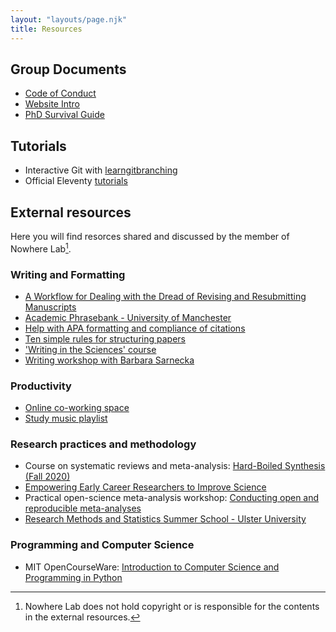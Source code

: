 ```yaml
---
layout: "layouts/page.njk"
title: Resources
---
```


## Group Documents

  * [Code of Conduct](code_of_conduct)
  * [Website Intro](2021_05_18_nowherelab_website.pdf)
  * [PhD Survival Guide](NowhereLab_PhD_Survival_Guide.pdf)

## Tutorials

  * Interactive Git with [learngitbranching](https://learngitbranching.js.org/)
  * Official Eleventy [tutorials](https://www.11ty.dev/docs/tutorials/)

## External resources

Here you will find resorces shared and discussed by the member of Nowhere Lab[^1].

[^1]: Nowhere Lab does not hold copyright or is responsible for the contents in the external resources.


### Writing and Formatting
  * [A Workflow for Dealing with the Dread of Revising and Resubmitting Manuscripts](http://getsyeducated.blogspot.com/2020/08/a-workflow-for-dealing-with-dread-of.html)
  * [Academic Phrasebank - University of Manchester](https://www.phrasebank.manchester.ac.uk/)
  * [Help with APA formatting and compliance of citations](https://reciteworks.com/)
  * [Ten simple rules for structuring papers](https://journals.plos.org/ploscompbiol/article?id=10.1371/journal.pcbi.1005619)
  * ['Writing in the Sciences' course](https://www.coursera.org/learn/sciwrite?action=enroll)
  * [Writing workshop with Barbara Sarnecka](https://www.youtube.com/watch?v=9bb8UTjLdxs)

### Productivity
  * [Online co-working space](https://www.focusmate.com/)
  * [Study music playlist](https://open.spotify.com/playlist/4vFoo2FDdqpk08onIHpRL8?si=_cM_AA3bTPqx-qmOCgYvLw)
 
### Research practices and methodology
  * Course on systematic reviews and meta-analysis: [Hard-Boiled Synthesis (Fall 2020)](https://www.youtube.com/watch?v=rM4MQA5hU6c)
  * [Empowering Early Career Researchers to Improve Science](https://osf.io/p5evw/)
  * Practical open-science meta-analysis workshop: [Conducting open and reproducible meta-analyses](https://www.youtube.com/watch?v=Hiu3rF5ir1U)
  * [Research Methods and Statistics Summer School - Ulster University](https://www.ulster.ac.uk/faculties/life-and-health-sciences/psychology/summer-school)

### Programming and Computer Science
  * MIT OpenCourseWare: [Introduction to Computer Science and Programming in Python](https://ocw.mit.edu/courses/electrical-engineering-and-computer-science/6-0001-introduction-to-computer-science-and-programming-in-python-fall-2016/)
